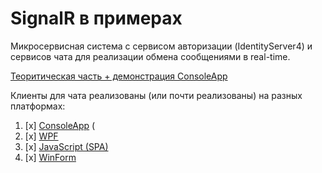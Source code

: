 # SignalR в примерах

Микросервисная система с сервисом авторизации (IdentityServer4) и сервисов чата для реализации обмена сообщениями в real-time.

[Теоритическая часть + демонстрация ConsoleApp](https://youtu.be/TIG2oMgkbcg)

Клиенты для чата реализованы (или почти реализованы) на разных платформах:
1. [x] [ConsoleApp](https://youtu.be/TIG2oMgkbcg?t=2293) (
2. [x] [WPF](https://youtu.be/qxFF4wY2y9Q)
3. [x] [JavaScript (SPA)](https://youtu.be/vZnq7KHe1SQ)
4. [x] [WinForm](https://youtu.be/a92UbvvrbVY)
